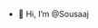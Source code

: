 - 👋 Hi, I’m @Sousaaj



<!---
Sousaaj/Sousaaj is a ✨ special ✨ repository because its `README.md` (this file) appears on your GitHub profile.
You can click the Preview link to take a look at your changes.
--->
